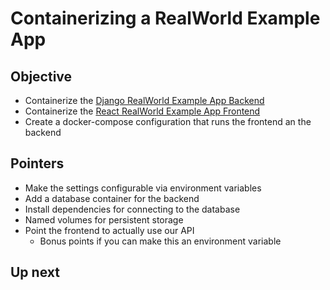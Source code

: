 # Containerizing a RealWorld Example App

## Objective

* Containerize the [Django RealWorld Example App Backend](https://github.com/gothinkster/django-realworld-example-app)
* Containerize the [React RealWorld Example App Frontend](https://github.com/gothinkster/react-redux-realworld-example-app)
* Create a docker-compose configuration that runs the frontend an the backend

## Pointers

* Make the settings configurable via environment variables
* Add a database container for the backend
* Install dependencies for connecting to the database
* Named volumes for persistent storage
* Point the frontend to actually use our API
    * Bonus points if you can make this an environment variable

## Up next


